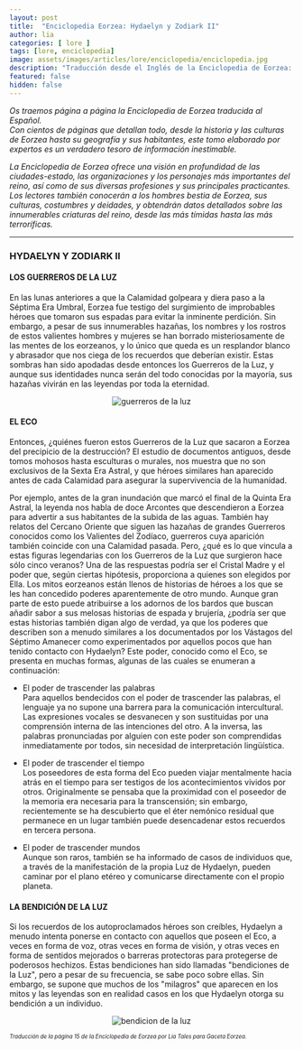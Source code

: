 ```yaml
---
layout: post
title:  "Enciclopedia Eorzea: Hydaelyn y Zodiark II"
author: lia
categories: [ lore ]
tags: [lore, enciclopedia]
image: assets/images/articles/lore/enciclopedia/enciclopedia.jpg
description: "Traducción desde el Inglés de la Enciclopedia de Eorzea: Hydaelyn y Zodiark II"
featured: false
hidden: false
---
```

*Os traemos página a página la Enciclopedia de Eorzea traducida al Español.<br/>
Con cientos de páginas que detallan todo, desde la historia y las culturas de Eorzea hasta su geografía y sus habitantes, este tomo elaborado por expertos es un verdadero tesoro de información inestimable.*

*La Enciclopedia de Eorzea ofrece una visión en profundidad de las ciudades-estado, las organizaciones y los personajes más importantes del reino, así como de sus diversas profesiones y sus principales practicantes. Los lectores también conocerán a los hombres bestia de Eorzea, sus culturas, costumbres y deidades, y obtendrán datos detallados sobre las innumerables criaturas del reino, desde las más tímidas hasta las más terroríficas.*


<hr/>

### HYDAELYN Y ZODIARK II

#### LOS GUERREROS DE LA LUZ

En las lunas anteriores a que la Calamidad golpeara y diera paso a la Séptima Era Umbral, Eorzea fue testigo del surgimiento de improbables héroes que tomaron sus espadas para evitar la inminente perdición. Sin embargo, a pesar de sus innumerables hazañas, los nombres y los rostros de estos valientes hombres y mujeres se han borrado misteriosamente de las mentes de los eorzeanos, y lo único que queda es un resplandor blanco y abrasador que nos ciega de los recuerdos que deberían existir. Estas sombras han sido apodadas desde entonces los Guerreros de la Luz, y aunque sus identidades nunca serán del todo conocidas por la mayoría, sus hazañas vivirán en las leyendas por toda la eternidad.

<p align="center"><img src="{{ site.baseurl }}/assets/images/articles/lore/enciclopedia/07/warriors2.jpg" alt="guerreros de la luz"/></p>

#### EL ECO
Entonces, ¿quiénes fueron estos Guerreros de la Luz que sacaron a Eorzea del precipicio de la destrucción? El estudio de documentos antiguos, desde tomos mohosos hasta esculturas o murales, nos muestra que no son exclusivos de la Sexta Era Astral, y que héroes similares han aparecido antes de cada Calamidad para asegurar la supervivencia de la humanidad.

Por ejemplo, antes de la gran inundación que marcó el final de la Quinta Era Astral, la leyenda nos habla de doce Arcontes que descendieron a Eorzea para advertir a sus habitantes de la subida de las aguas. También hay relatos del Cercano Oriente que siguen las hazañas de grandes Guerreros conocidos como los Valientes del Zodíaco, guerreros cuya aparición también coincide con una Calamidad pasada. Pero, ¿qué es lo que vincula a estas figuras legendarias con los Guerreros de la Luz que surgieron hace sólo cinco veranos? Una de las respuestas podría ser el Cristal Madre y el poder que, según ciertas  hipótesis, proporciona a quienes son elegidos por Ella. Los mitos eorzeanos están llenos de historias de héroes a los que se les han concedido poderes aparentemente de otro mundo. Aunque gran parte de esto puede atribuirse a los adornos de los bardos que buscan añadir sabor a sus melosas historias de espada y brujería, ¿podría ser que estas historias también digan algo de verdad, ya que los poderes que describen son a menudo similares a los documentados por los Vástagos del Séptimo Amanecer como experimentados por aquellos pocos que han tenido contacto con Hydaelyn? Este poder, conocido como el Eco, se presenta en muchas formas, algunas de las cuales se enumeran a continuación:

- El poder de trascender las palabras<br/>
Para aquellos bendecidos con el poder de trascender las palabras, el lenguaje ya no supone una barrera para la comunicación intercultural. Las expresiones vocales se desvanecen y son sustituidas por una comprensión interna de las intenciones del otro. A la inversa, las palabras pronunciadas por alguien con este poder son comprendidas inmediatamente por todos, sin necesidad de interpretación lingüística.

- El poder de trascender el tiempo<br/>
Los poseedores de esta forma del Eco pueden viajar mentalmente hacia atrás en el tiempo para ser testigos de los acontecimientos vividos por otros. Originalmente se pensaba que la proximidad con el poseedor de la memoria era necesaria para la transcensión; sin embargo, recientemente se ha descubierto que el éter nemónico residual que permanece en un lugar también puede desencadenar estos recuerdos en tercera persona.

- El poder de trascender mundos<br/>
Aunque son raros, también se ha informado de casos de individuos que, a través de la manifestación de la propia Luz de Hydaelyn, pueden caminar por el plano etéreo y comunicarse directamente con el propio planeta.

#### LA BENDICIÓN DE LA LUZ
Si los recuerdos de los autoproclamados héroes son creíbles, Hydaelyn a menudo intenta ponerse en contacto con aquellos que poseen el Eco, a veces en forma de voz, otras veces en forma de visión, y otras veces en forma de sentidos mejorados o barreras protectoras para protegerse de poderosos hechizos. Estas bendiciones han sido llamadas "bendiciones de la Luz", pero a pesar de su frecuencia, se sabe poco sobre ellas. Sin embargo, se supone que muchos de los "milagros" que aparecen en los mitos y las leyendas son en realidad casos en los que Hydaelyn otorga su bendición a un individuo.

<p align="center"><img src="{{ site.baseurl }}/assets/images/articles/lore/enciclopedia/07/blessings2.jpg" alt="bendicion de la luz"/></p>

<sub><sup>*Traducción de la página 15 de la Enciclopedia de Eorzea por Lia Tales para Gaceta Eorzea.*</sup></sub>